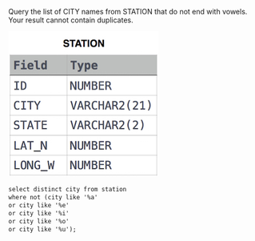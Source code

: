 Query the list of CITY names from STATION that do not end with vowels. Your result cannot contain duplicates.

![img_1.png](img_1.png)


```roomsql
select distinct city from station
where not (city like '%a'
or city like '%e'
or city like '%i'
or city like '%o'
or city like '%u');
```
